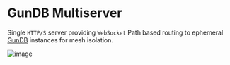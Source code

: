 # GunDB Multiserver

Single `HTTP/S` server providing `WebSocket` Path based routing to ephemeral [GunDB](https://gun.eco) instances for mesh isolation.

![image](https://user-images.githubusercontent.com/1423657/79556065-d4b55e00-80a0-11ea-8a6a-b85aa0c90cf0.png)



